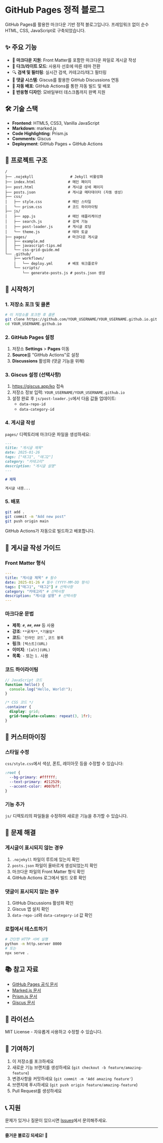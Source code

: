 # GitHub Pages 정적 블로그

GitHub Pages를 활용한 마크다운 기반 정적 블로그입니다. 프레임워크 없이 순수 HTML, CSS, JavaScript로 구축되었습니다.

## ✨ 주요 기능

- 📝 **마크다운 지원**: Front Matter를 포함한 마크다운 파일로 게시글 작성
- 🎨 **다크/라이트 모드**: 사용자 선호에 따른 테마 전환
- 🔍 **검색 및 필터링**: 실시간 검색, 카테고리/태그 필터링
- 💬 **댓글 시스템**: Giscus를 활용한 GitHub Discussions 연동
- 🚀 **자동 배포**: GitHub Actions를 통한 자동 빌드 및 배포
- 📱 **반응형 디자인**: 모바일부터 데스크톱까지 완벽 지원

## 🛠️ 기술 스택

- **Frontend**: HTML5, CSS3, Vanilla JavaScript
- **Markdown**: marked.js
- **Code Highlighting**: Prism.js
- **Comments**: Giscus
- **Deployment**: GitHub Pages + GitHub Actions

## 📁 프로젝트 구조

```
/
├── .nojekyll                 # Jekyll 비활성화
├── index.html               # 메인 페이지
├── post.html                # 게시글 상세 페이지
├── posts.json               # 게시글 메타데이터 (자동 생성)
├── css/
│   ├── style.css            # 메인 스타일
│   └── prism.css            # 코드 하이라이팅
├── js/
│   ├── app.js               # 메인 애플리케이션
│   ├── search.js            # 검색 기능
│   ├── post-loader.js       # 게시글 로딩
│   └── theme.js             # 테마 토글
├── pages/                   # 마크다운 게시글
│   ├── example.md
│   ├── javascript-tips.md
│   └── css-grid-guide.md
└── .github/
    ├── workflows/
    │   └── deploy.yml       # 배포 워크플로우
    └── scripts/
        └── generate-posts.js # posts.json 생성
```

## 🚀 시작하기

### 1. 저장소 포크 및 클론

```bash
# 이 저장소를 포크한 후 클론
git clone https://github.com/YOUR_USERNAME/YOUR_USERNAME.github.io.git
cd YOUR_USERNAME.github.io
```

### 2. GitHub Pages 설정

1. 저장소 **Settings** > **Pages** 이동
2. **Source**를 "GitHub Actions"로 설정
3. **Discussions** 활성화 (댓글 기능을 위해)

### 3. Giscus 설정 (선택사항)

1. https://giscus.app/ko 접속
2. 저장소 정보 입력: `YOUR_USERNAME/YOUR_USERNAME.github.io`
3. 설정 완료 후 `js/post-loader.js`에서 다음 값들 업데이트:
   - `data-repo-id`
   - `data-category-id`

### 4. 게시글 작성

`pages/` 디렉토리에 마크다운 파일을 생성하세요:

```markdown
---
title: "게시글 제목"
date: 2025-01-26
tags: ["태그1", "태그2"]
category: "카테고리"
description: "게시글 설명"
---

# 제목

게시글 내용...
```

### 5. 배포

```bash
git add .
git commit -m "Add new post"
git push origin main
```

GitHub Actions가 자동으로 빌드하고 배포합니다.

## 📝 게시글 작성 가이드

### Front Matter 형식

```yaml
---
title: "게시글 제목" # 필수
date: 2025-01-26 # 필수 (YYYY-MM-DD 형식)
tags: ["태그1", "태그2"] # 선택사항
category: "카테고리" # 선택사항
description: "게시글 설명" # 선택사항
---
```

### 마크다운 문법

- **제목**: `#`, `##`, `###` 등 사용
- **강조**: `**굵게**`, `*기울임*`
- **코드**: `` `인라인 코드` ``, `코드 블록`
- **링크**: `[텍스트](URL)`
- **이미지**: `![alt](URL)`
- **목록**: `-` 또는 `1.` 사용

### 코드 하이라이팅

```javascript
// JavaScript 코드
function hello() {
  console.log("Hello, World!");
}
```

```css
/* CSS 코드 */
.container {
  display: grid;
  grid-template-columns: repeat(3, 1fr);
}
```

## 🎨 커스터마이징

### 스타일 수정

`css/style.css`에서 색상, 폰트, 레이아웃 등을 수정할 수 있습니다:

```css
:root {
  --bg-primary: #ffffff;
  --text-primary: #212529;
  --accent-color: #007bff;
}
```

### 기능 추가

`js/` 디렉토리의 파일들을 수정하여 새로운 기능을 추가할 수 있습니다.

## 🔧 문제 해결

### 게시글이 표시되지 않는 경우

1. `.nojekyll` 파일이 루트에 있는지 확인
2. `posts.json` 파일이 올바르게 생성되었는지 확인
3. 마크다운 파일의 Front Matter 형식 확인
4. GitHub Actions 로그에서 빌드 오류 확인

### 댓글이 표시되지 않는 경우

1. GitHub Discussions 활성화 확인
2. Giscus 앱 설치 확인
3. `data-repo-id`와 `data-category-id` 값 확인

### 로컬에서 테스트하기

```bash
# 간단한 HTTP 서버 실행
python -m http.server 8000
# 또는
npx serve .
```

## 📚 참고 자료

- [GitHub Pages 공식 문서](https://pages.github.com/)
- [Marked.js 문서](https://marked.js.org/)
- [Prism.js 문서](https://prismjs.com/)
- [Giscus 문서](https://giscus.app/)

## 📄 라이선스

MIT License - 자유롭게 사용하고 수정할 수 있습니다.

## 🤝 기여하기

1. 이 저장소를 포크하세요
2. 새로운 기능 브랜치를 생성하세요 (`git checkout -b feature/amazing-feature`)
3. 변경사항을 커밋하세요 (`git commit -m 'Add amazing feature'`)
4. 브랜치에 푸시하세요 (`git push origin feature/amazing-feature`)
5. Pull Request를 생성하세요

## 📞 지원

문제가 있거나 질문이 있으시면 [Issues](https://github.com/YOUR_USERNAME/YOUR_USERNAME.github.io/issues)에서 문의해주세요.

---

**즐거운 블로깅 되세요!** 🎉
